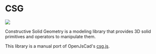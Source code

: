 # CSG

<img src="https://ci.appveyor.com/api/projects/status/github/praeclarum/Csg?branch=master&svg=true"/>

Constructive Solid Geometry is a modeling library that provides
3D solid primitives and operators to manipulate them.

This library is a manual port of OpenJsCad's [csg.js](https://github.com/joostn/OpenJsCad/blob/gh-pages/src/csg.js). 

